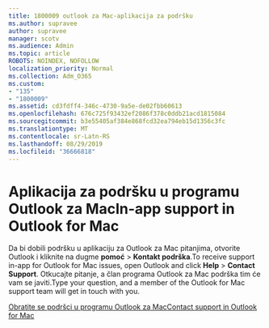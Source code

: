 ```yaml
---
title: 1800009 outlook za Mac-aplikacija za podršku
ms.author: supravee
author: supravee
manager: scotv
ms.audience: Admin
ms.topic: article
ROBOTS: NOINDEX, NOFOLLOW
localization_priority: Normal
ms.collection: Adm_O365
ms.custom:
- "135"
- "1800009"
ms.assetid: cd3fdff4-346c-4730-9a5e-de02fbb60613
ms.openlocfilehash: 676c725f93432ef2086f378c0ddb21acd1815084
ms.sourcegitcommit: b3e55405af384e868fcd32ea794eb15d1356c3fc
ms.translationtype: MT
ms.contentlocale: sr-Latn-RS
ms.lasthandoff: 08/29/2019
ms.locfileid: "36666818"
---
```

# <a name="in-app-support-in-outlook-for-mac"></a><span data-ttu-id="100b6-102">Aplikacija za podršku u programu Outlook za Mac</span><span class="sxs-lookup"><span data-stu-id="100b6-102">In-app support in Outlook for Mac</span></span>

<span data-ttu-id="100b6-103">Da bi dobili podršku u aplikaciju za Outlook za Mac pitanjima, otvorite Outlook i kliknite na dugme **pomoć** \> **Kontakt podrška**.</span><span class="sxs-lookup"><span data-stu-id="100b6-103">To receive support in-app for Outlook for Mac issues, open Outlook and click **Help** \> **Contact Support**.</span></span> <span data-ttu-id="100b6-104">Otkucajte pitanje, a član programa Outlook za Mac podrška tim će vam se javiti.</span><span class="sxs-lookup"><span data-stu-id="100b6-104">Type your question, and a member of the Outlook for Mac support team will get in touch with you.</span></span> 

[<span data-ttu-id="100b6-105">Obratite se podršci u programu Outlook za Mac</span><span class="sxs-lookup"><span data-stu-id="100b6-105">Contact support in Outlook for Mac</span></span>](https://answers.microsoft.com/msoffice/forum/msoffice_outlook-mso_mac/new-contact-support-feature-in-outlook-2016-for/d4fc21c4-25e2-4e10-b943-1fba6542b517)